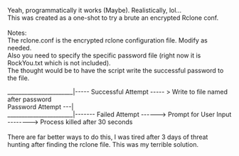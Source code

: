 Yeah, programmatically it works (Maybe). Realistically, lol...
<br>
This was created as a one-shot to try a brute an encrypted Rclone conf.
<br>
<br>
Notes:
<br>
The rclone.conf is the encrypted rclone configuration file. Modify as needed. <br>
Also you need to specify the specific password file (right now it is RockYou.txt which is not included).<br>
The thought would be to have the script write the successful password to the file.<br>

_______________________|----- Successful Attempt ----- > Write to file named after password <br>
Password Attempt ---| <br>
_______________________|------- Failed Attempt ------> Prompt for User Input --------> Process killed after 30 seconds <br>
<br>
There are far better ways to do this, I was tired after 3 days of threat hunting after finding the rclone file. This was my terrible solution.
